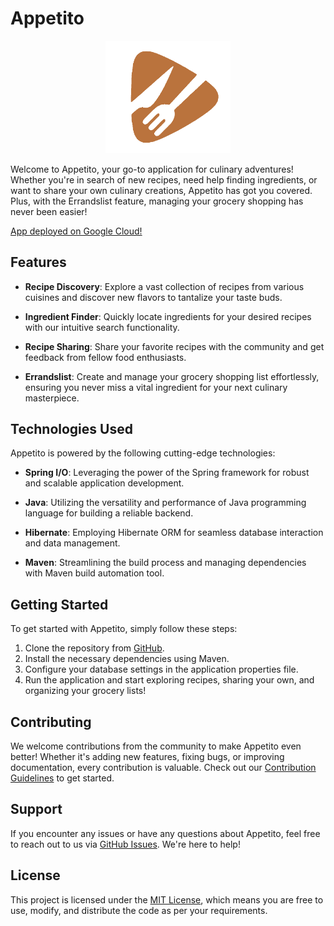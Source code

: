 # Appetito

<p align="center">
  <img style="width: 200px;" src="https://github.com/YaronVansteenkiste/Appetito/blob/master/src/main/resources/static/img/Appetito_logo.png?raw=true" alt="Appetito spotlight">
</p>

Welcome to Appetito, your go-to application for culinary adventures! Whether you're in search of new recipes, need help finding ingredients, or want to share your own culinary creations, Appetito has got you covered. Plus, with the Errandslist feature, managing your grocery shopping has never been easier!

<a href="https://appetito-bkw6uylqyq-ew.a.run.app" target="_blank">App deployed on Google Cloud!</a>

## Features

- **Recipe Discovery**: Explore a vast collection of recipes from various cuisines and discover new flavors to tantalize your taste buds.

- **Ingredient Finder**: Quickly locate ingredients for your desired recipes with our intuitive search functionality.

- **Recipe Sharing**: Share your favorite recipes with the community and get feedback from fellow food enthusiasts.

- **Errandslist**: Create and manage your grocery shopping list effortlessly, ensuring you never miss a vital ingredient for your next culinary masterpiece.

## Technologies Used

Appetito is powered by the following cutting-edge technologies:

- **Spring I/O**: Leveraging the power of the Spring framework for robust and scalable application development.
  
- **Java**: Utilizing the versatility and performance of Java programming language for building a reliable backend.
  
- **Hibernate**: Employing Hibernate ORM for seamless database interaction and data management.
  
- **Maven**: Streamlining the build process and managing dependencies with Maven build automation tool.

## Getting Started

To get started with Appetito, simply follow these steps:

1. Clone the repository from [GitHub](https://github.com/your/repository).
2. Install the necessary dependencies using Maven.
3. Configure your database settings in the application properties file.
4. Run the application and start exploring recipes, sharing your own, and organizing your grocery lists!

## Contributing

We welcome contributions from the community to make Appetito even better! Whether it's adding new features, fixing bugs, or improving documentation, every contribution is valuable. Check out our [Contribution Guidelines](CONTRIBUTING.md) to get started.

## Support

If you encounter any issues or have any questions about Appetito, feel free to reach out to us via [GitHub Issues](https://github.com/your/repository/issues). We're here to help!

## License

This project is licensed under the [MIT License](LICENSE), which means you are free to use, modify, and distribute the code as per your requirements.

